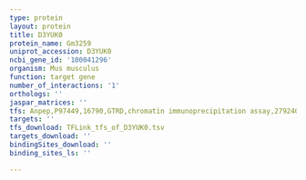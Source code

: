 ```yaml
---
type: protein
layout: protein
title: D3YUK0
protein_name: Gm3259
uniprot_accession: D3YUK0
ncbi_gene_id: '100041296'
organism: Mus musculus
function: target gene
number_of_interactions: '1'
orthologs: ''
jaspar_matrices: ''
tfs: Anpep,P97449,16790,GTRD,chromatin immunoprecipitation assay,27924024%5Buid%5D,No
targets: ''
tfs_download: TFLink_tfs_of_D3YUK0.tsv
targets_download: ''
bindingSites_download: ''
binding_sites_ls: ''

---
```

